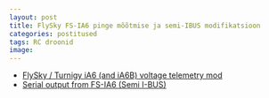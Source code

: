```yaml
---
layout: post
title: FlySky FS-IA6 pinge mõõtmise ja semi-IBUS modifikatsioon
categories: postitused
tags: RC droonid
image:
---
```


* [FlySky / Turnigy iA6 (and iA6B) voltage telemetry mod](https://www.rcgroups.com/forums/showthread.php?2402288-FlySky-Turnigy-iA6-(and-iA6B)-voltage-telemetry-mod)
* [Serial output from FS-IA6 (Semi I-BUS)](https://www.rcgroups.com/forums/showthread.php?2711184-Serial-output-from-FS-IA6-(Semi-I-BUS))
